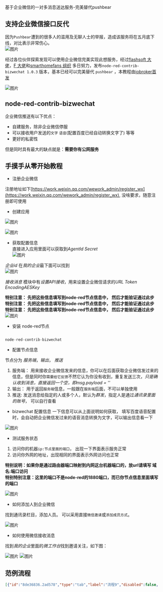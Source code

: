基于企业微信的一对多消息送达服务-完美替代pushbear 

支持企业微信接口反代
----

因为`Pushbear`遭到的很多人的滥用及无聊人士的举报，造成该服务将在五月底下线，对比表示非常伤心。  
![图片](https://raw.githubusercontent.com/FlashSoft/node-red-contrib-bizwechat/master/images/1.png)

经过各位伙伴探索发现可以使用企业微信完美实现此想服务，经过[flashsoft 大佬](https://github.com/FlashSoft/)，[F 大佬](https://github.com/Lumy88)和[smarthomefans 组织](https://github.com/smarthomefans) 多日努力，发布`node-red-contrib-bizwechat 1.0.3` 版本，基本已经可以完美替代 `pushbear`  ，本教程由[iobroker首发](https://bbs.iobroker.cn/forum.php?mod=viewthread&tid=118&page=1&extra=#pid226)

![图片](https://raw.githubusercontent.com/FlashSoft/node-red-contrib-bizwechat/master/images/2.jpg)




node-red-contrib-bizwechat 
---
企业微信推送有以下优点：  
* 自建服务，除非企业微信停服
* 可以接收用户发送的`文字` `语音`(配置百度已经自动转换文字了) 等等
* 更好的私密性

但是同时具有最大的缺点就是：**需要你有公网服务**


手摸手从零开始教程
----
* 注册企业微信

注册地址如下[https://work.weixin.qq.com/wework_admin/register_wx](https://work.weixin.qq.com/wework_admin/register_wx), 没啥要求，随意注册即可使用

* 创建应用

![图片](https://raw.githubusercontent.com/FlashSoft/node-red-contrib-bizwechat/master/images/3.png)

![图片](https://raw.githubusercontent.com/FlashSoft/node-red-contrib-bizwechat/master/images/4.png)

* 获取配置信息  
直接进入应用里面可以获取到*AgentId* *Secret*  
![图片](https://raw.githubusercontent.com/FlashSoft/node-red-contrib-bizwechat/master/images/5.png)

*企业id* 在*我的企业*最下面可以找到  
![图片](https://raw.githubusercontent.com/FlashSoft/node-red-contrib-bizwechat/master/images/7.png)

*接收消息* 模块中有*设置API接收*，用来设置企业微信请求的*URL* *Token* *EncodingAESKey*  

**特别注意： 先把这些信息填写到node-red节点信息中， 然后才能验证通过此步**  
**特别注意： 先把这些信息填写到node-red节点信息中， 然后才能验证通过此步**  
**特别注意： 先把这些信息填写到node-red节点信息中， 然后才能验证通过此步**  
![图片](https://raw.githubusercontent.com/FlashSoft/node-red-contrib-bizwechat/master/images/6.png)

* 安装 node-red节点

```js

node-red-contrib-bizwechat
```

* 配置节点信息

节点分为 *服务端*，*输出*， *推送*    
  1. 服务端： 用来接收企业微信发来的信息，你可以在后面获取企业微信发过来的信息，但是同时你`需要给它反馈`不然它认为你没有收到，重复发送三次，*只是确认收到消息，直接返回一个空，即msg.payload = ''*
  2. 输出： 用于返回`服务端`信息，一般跟在`服务端`后面，不可以单独使用
  3. 推送: 发送消息给指定的人或多个人，默认为*群发*，指定人是通过*通讯录里面的账号*， 可以自行查看

* bizwechat 配置信息
一下信息可以从上面说明如何获取， 填写百度语音配置时，会自动把企业微信发过来的语音消息转换为文字，可以输出信息看一下

![图片](https://raw.githubusercontent.com/FlashSoft/node-red-contrib-bizwechat/master/images/8.png)

* 测试服务状态   
1. 访问你的机器`ip:节点里面的端口`， 出现一下界面表示服务正常   
2. 访问你外网的地址，出现相同的界面表示外网访问也正常

**特别说明：如果你是通过路由器端口映射到内网这台机器端口的，放url请填写 域名:端口访问**  
**特别特别注意：这里的端口不是node-red的1880端口，而已你节点信息里面填写的端口**

![图片](https://raw.githubusercontent.com/FlashSoft/node-red-contrib-bizwechat/master/images/9.png)


* 如何添加人到企业微信

找到通讯录栏目，添加人员。 可以采用直接`微信邀请`或`添加成员方式`。  

![图片](https://raw.githubusercontent.com/FlashSoft/node-red-contrib-bizwechat/master/images/10.png)


* 如何使用微信接收消息  

找到*我的企业*里面的*微工作台*找到邀请关注，如下图：

![图片](https://raw.githubusercontent.com/FlashSoft/node-red-contrib-bizwechat/master/images/11.png)
![图片](https://raw.githubusercontent.com/FlashSoft/node-red-contrib-bizwechat/master/images/13.png)


范例流程
---

```json
[{"id":"8de36836.2ad578","type":"tab","label":"流程9","disabled":false,"info":""},{"id":"d2cfbe29.54fd9","type":"debug","z":"8de36836.2ad578","name":"","active":true,"tosidebar":true,"console":false,"tostatus":false,"complete":"true","x":401,"y":246,"wires":[]},{"id":"f1a926c1.47a0c8","type":"bizwechat-input","z":"8de36836.2ad578","name":"1","bizwechat":"66803d6f.5417b4","x":209,"y":391,"wires":[["d2cfbe29.54fd9","5b134336.fa0bec"]]},{"id":"c022aade.b76af8","type":"bizwechat-output","z":"8de36836.2ad578","name":"","bizwechat":"66803d6f.5417b4","x":748,"y":314,"wires":[]},{"id":"5b134336.fa0bec","type":"function","z":"8de36836.2ad578","name":"","func":"\nmsg.payload = \"\"\nreturn msg;","outputs":1,"noerr":0,"x":486,"y":329,"wires":[["c022aade.b76af8"]]},{"id":"2976594b.99a2e6","type":"bizwechat-pushbear","z":"8de36836.2ad578","name":"","bizwechat":"66803d6f.5417b4","touser":"","toparty":"测试","title":"修改标题","description":"","x":510,"y":509,"wires":[["d2cfbe29.54fd9"]]},{"id":"e89a3e0a.48d71","type":"inject","z":"8de36836.2ad578","name":"","topic":"","payload":"","payloadType":"date","repeat":"","crontab":"","once":false,"onceDelay":0.1,"x":194,"y":507,"wires":[["d34c6f27.c06ed"]]},{"id":"d34c6f27.c06ed","type":"function","z":"8de36836.2ad578","name":"","func":"\nmsg.payload = `我们为记录思想和分享知识提供更专业的工具。 您可以使用 Cmd Markdown：\n\n> * 整理知识，学习笔记\n> * 发布日记，杂文，所见所想\n> * 撰写发布技术文稿（代码支持）\n> * 撰写发布学术论文（LaTeX 公式支持）\n\n![cmd-markdown-logo](https://www.zybuluo.com/static/img/logo.png)`\nreturn msg;","outputs":1,"noerr":0,"x":365,"y":509,"wires":[["2976594b.99a2e6"]]},{"id":"66803d6f.5417b4","type":"bizwechat-configurator","z":"","name":"","port":"3001","corpid":"wxc9daffb2cdab64b1","agentid":" ","corpsecret":" ","url":"","token":" ","aeskey":" ","client_id":"","client_secret":""}]
```
































